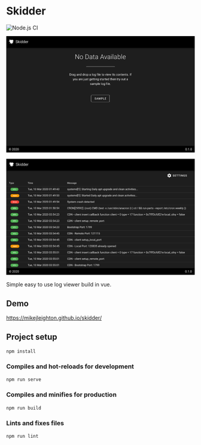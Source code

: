 # Skidder
![Node.js CI](https://github.com/Mikejleighton/skidder/workflows/Node.js%20CI/badge.svg?branch=master)

![Skidder](./documents/images/Skidder.png)

![Skidder 2](./documents/images/Skidder2.png)

Simple easy to use log viewer build in vue.

## Demo

https://mikejleighton.github.io/skidder/

## Project setup
```
npm install
```

### Compiles and hot-reloads for development
```
npm run serve
```

### Compiles and minifies for production
```
npm run build
```

### Lints and fixes files
```
npm run lint
```
